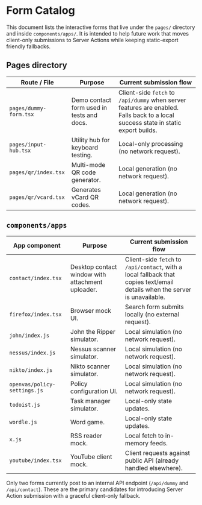 # Form Catalog

This document lists the interactive forms that live under the `pages/` directory
and inside `components/apps/`. It is intended to help future work that moves
client-only submissions to Server Actions while keeping static-export friendly
fallbacks.

## Pages directory

| Route / File | Purpose | Current submission flow |
| --- | --- | --- |
| `pages/dummy-form.tsx` | Demo contact form used in tests and docs. | Client-side `fetch` to `/api/dummy` when server features are enabled. Falls back to a local success state in static export builds. |
| `pages/input-hub.tsx` | Utility hub for keyboard testing. | Local-only processing (no network request). |
| `pages/qr/index.tsx` | Multi-mode QR code generator. | Local generation (no network request). |
| `pages/qr/vcard.tsx` | Generates vCard QR codes. | Local generation (no network request). |

## `components/apps`

| App component | Purpose | Current submission flow |
| --- | --- | --- |
| `contact/index.tsx` | Desktop contact window with attachment uploader. | Client-side `fetch` to `/api/contact`, with a local fallback that copies text/email details when the server is unavailable. |
| `firefox/index.tsx` | Browser mock UI. | Search form submits locally (no external request). |
| `john/index.js` | John the Ripper simulator. | Local simulation (no network request). |
| `nessus/index.js` | Nessus scanner simulator. | Local simulation (no network request). |
| `nikto/index.js` | Nikto scanner simulator. | Local simulation (no network request). |
| `openvas/policy-settings.js` | Policy configuration UI. | Local simulation (no network request). |
| `todoist.js` | Task manager simulator. | Local-only state updates. |
| `wordle.js` | Word game. | Local-only state updates. |
| `x.js` | RSS reader mock. | Local fetch to in-memory feeds. |
| `youtube/index.tsx` | YouTube client mock. | Client requests against public API (already handled elsewhere). |

Only two forms currently post to an internal API endpoint (`/api/dummy` and
`/api/contact`). These are the primary candidates for introducing Server Action
submission with a graceful client-only fallback.

